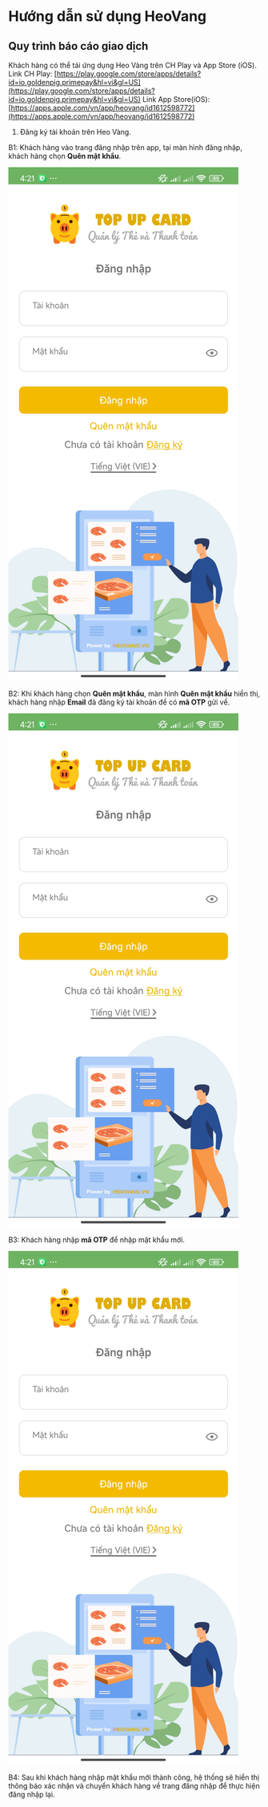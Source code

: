 # Hướng dẫn sử dụng HeoVang
## Quy trình báo cáo giao dịch

Khách hàng có thể tải ứng dụng Heo Vàng trên CH Play và App Store (iOS).
Link CH Play: [https://play.google.com/store/apps/details?id=io.goldenpig.primepay&hl=vi&gl=US](https://play.google.com/store/apps/details?id=io.goldenpig.primepay&hl=vi&gl=US)
Link App Store(iOS):  [https://apps.apple.com/vn/app/heovang/id1612598772](https://apps.apple.com/vn/app/heovang/id1612598772)

1. Đăng ký tài khoản trên Heo Vàng.

B1: Khách hàng vào trang đăng nhập trên app, tại màn hình đăng nhập, khách hàng chọn **Quên mật khẩu**.

 ![Màn hình đăng nhập app Heo Vàng](/images/user/dangnhap.jpg)

 B2: Khi khách hàng chọn **Quên mật khẩu**, màn hình **Quên mật khẩu** hiển thị, khách hàng nhập **Email** đã đăng ký tài khoản để có **mã OTP** gửi về.

 ![Màn hình đăng nhập app Heo Vàng](/images/user/dangnhap.jpg)

 B3: Khách hàng nhập **mã OTP** để nhập mật khẩu mới.

 ![Màn hình đăng nhập app Heo Vàng](/images/user/dangnhap.jpg)

 B4: Sau khi khách hàng nhập mật khẩu mới thành công, hệ thống sẽ hiển thị thông báo xác nhận và chuyển khách hàng về trang đăng nhập để thực hiện đăng nhập lại.